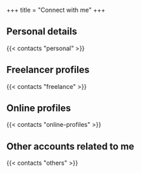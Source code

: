 +++
title = "Connect with me"
+++

## Personal details

{{< contacts "personal" >}}

## Freelancer profiles

{{< contacts "freelance" >}}

## Online profiles

{{< contacts "online-profiles" >}}

## Other accounts related to me

{{< contacts "others" >}}
